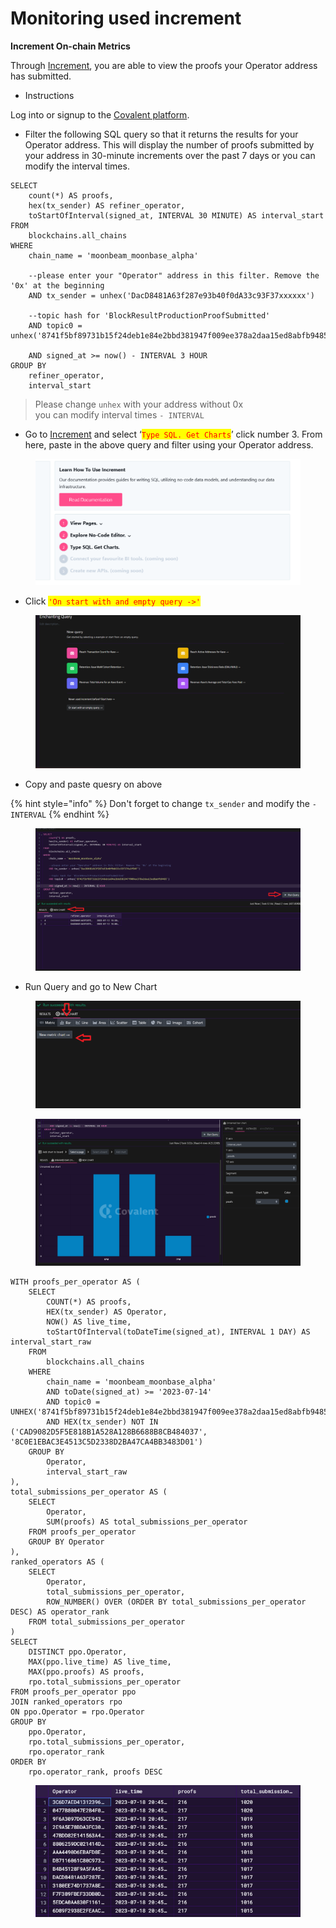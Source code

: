 # Monitoring used increment

**Increment On-chain Metrics**

Through [Increment](https://www.covalenthq.com/platform/increment/?utm\_source=notion\&utm\_medium=increment-link\&utm\_campaign=refiner-testnet#/), you are able to view the proofs your Operator address has submitted.

* Instructions

Log into or signup to the [Covalent platform](https://www.covalenthq.com/platform/?utm\_source=notion\&utm\_medium=platform\&utm\_campaign=refiner-testnet).

* Filter the following SQL query so that it returns the results for your Operator address. This will display the number of proofs submitted by your address in 30-minute increments over the past 7 days or you can modify the interval times.

```
SELECT
	count(*) AS proofs,
	hex(tx_sender) AS refiner_operator,
	toStartOfInterval(signed_at, INTERVAL 30 MINUTE) AS interval_start
FROM
	blockchains.all_chains
WHERE
	chain_name = 'moonbeam_moonbase_alpha'
	
	--please enter your "Operator" address in this filter. Remove the '0x' at the beginning
	AND tx_sender = unhex('DacD8481A63f287e93b40f0dA33c93F37xxxxxx')
	
	--topic hash for 'BlockResultProductionProofSubmitted'
	AND topic0 = unhex('8741f5bf89731b15f24deb1e84e2bbd381947f009ee378a2daa15ed8abfb9485')
	
	AND signed_at >= now() - INTERVAL 3 HOUR
GROUP BY
	refiner_operator,
	interval_start
```

> Please change `unhex` with your address without 0x\
> you can modify interval times `- INTERVAL`&#x20;

* Go to [Increment](https://www.covalenthq.com/platform/increment/?utm\_source=notion\&utm\_medium=increment-link\&utm\_campaign=refiner-testnet#/) and select ‘<mark style="color:red;">`Type SQL. Get Charts`</mark>’ click number  3. From here, paste in the above query and filter using your Operator address.

<figure><img src="../../.gitbook/assets/image (4) (1).png" alt=""><figcaption></figcaption></figure>

* Click <mark style="color:red;">`'On start with and empty query ->'`</mark>

<figure><img src="../../.gitbook/assets/image (2) (1).png" alt=""><figcaption></figcaption></figure>

* Copy and paste quesry on above

{% hint style="info" %}
Don't forget to change `tx_sender` and modify the `- INTERVAL`
{% endhint %}

<figure><img src="../../.gitbook/assets/image (14).png" alt=""><figcaption></figcaption></figure>

* Run Query and go to New Chart

<figure><img src="../../.gitbook/assets/image (8) (1).png" alt=""><figcaption></figcaption></figure>

<figure><img src="../../.gitbook/assets/image (10) (1).png" alt=""><figcaption></figcaption></figure>

```
WITH proofs_per_operator AS (
    SELECT
        COUNT(*) AS proofs,
        HEX(tx_sender) AS Operator,
        NOW() AS live_time,
        toStartOfInterval(toDateTime(signed_at), INTERVAL 1 DAY) AS interval_start_raw
    FROM
        blockchains.all_chains
    WHERE
        chain_name = 'moonbeam_moonbase_alpha'
        AND toDate(signed_at) >= '2023-07-14'
        AND topic0 = UNHEX('8741f5bf89731b15f24deb1e84e2bbd381947f009ee378a2daa15ed8abfb9485')
        AND HEX(tx_sender) NOT IN ('CAD9082D5F5E818B1A528A128B6688B8CB484037', '8C0E1EBAC3E4513C5D2338D2BA47CA4BB3483D01')
    GROUP BY
        Operator,
        interval_start_raw
),
total_submissions_per_operator AS (
    SELECT
        Operator,
        SUM(proofs) AS total_submissions_per_operator
    FROM proofs_per_operator
    GROUP BY Operator
),
ranked_operators AS (
    SELECT
        Operator,
        total_submissions_per_operator,
        ROW_NUMBER() OVER (ORDER BY total_submissions_per_operator DESC) AS operator_rank
    FROM total_submissions_per_operator
)
SELECT
    DISTINCT ppo.Operator,
    MAX(ppo.live_time) AS live_time,
    MAX(ppo.proofs) AS proofs,
    rpo.total_submissions_per_operator
FROM proofs_per_operator ppo
JOIN ranked_operators rpo
ON ppo.Operator = rpo.Operator
GROUP BY
    ppo.Operator,
    rpo.total_submissions_per_operator,
    rpo.operator_rank
ORDER BY
    rpo.operator_rank, proofs DESC

```

<figure><img src="../../.gitbook/assets/image (5) (1).png" alt=""><figcaption></figcaption></figure>
